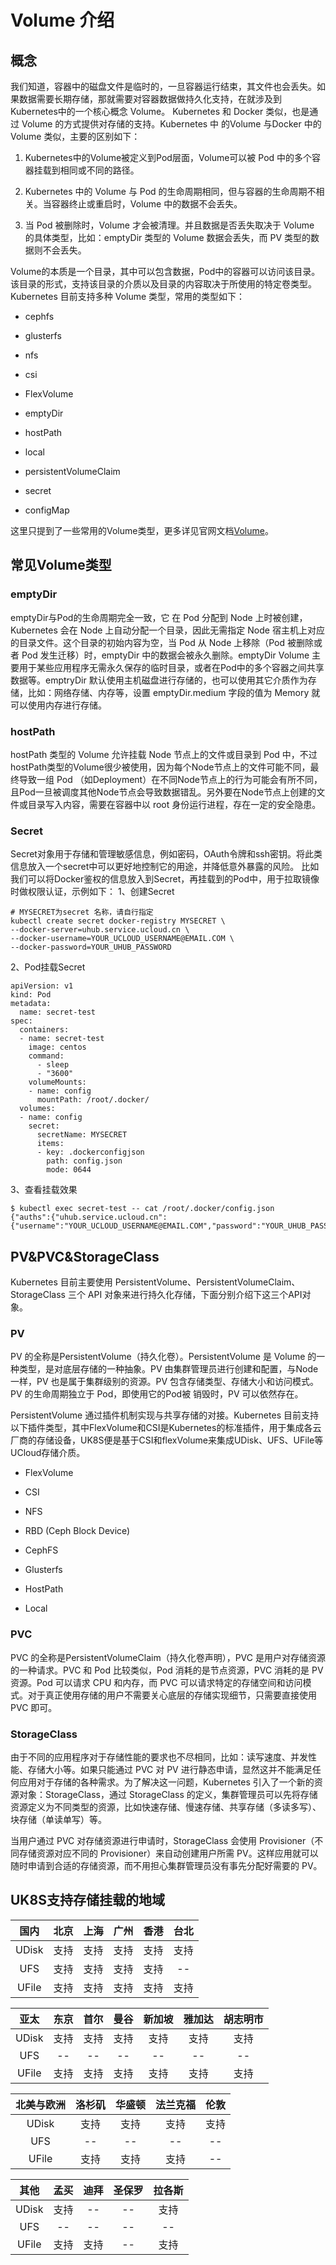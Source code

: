# Volume 介绍

## 概念

我们知道，容器中的磁盘文件是临时的，一旦容器运行结束，其文件也会丢失。如果数据需要长期存储，那就需要对容器数据做持久化支持，在就涉及到Kubernetes中的一个核心概念 Volume。
Kubernetes 和 Docker 类似，也是通过 Volume 的方式提供对存储的支持。Kubernetes 中 的Volume 与Docker 中的 Volume 类似，主要的区别如下：

1. Kubernetes中的Volume被定义到Pod层面，Volume可以被 Pod 中的多个容器挂载到相同或不同的路径。

1. Kubernetes 中的 Volume 与 Pod 的生命周期相同，但与容器的生命周期不相关。当容器终止或重启时，Volume 中的数据不会丢失。

1. 当 Pod 被删除时，Volume 才会被清理。并且数据是否丢失取决于 Volume 的具体类型，比如：emptyDir 类型的 Volume 数据会丢失，而 PV 类型的数据则不会丢失。

Volume的本质是一个目录，其中可以包含数据，Pod中的容器可以访问该目录。该目录的形式，支持该目录的介质以及目录的内容取决于所使用的特定卷类型。 Kubernetes 目前支持多种 Volume
类型，常用的类型如下：

- cephfs

- glusterfs

- nfs

- csi

- FlexVolume

- emptyDir

- hostPath

- local

- persistentVolumeClaim

- secret
- configMap

这里只提到了一些常用的Volume类型，更多详见官网文档[Volume](https://kubernetes.io/docs/concepts/storage/volumes/)。

## 常见Volume类型

### emptyDir

emptyDir与Pod的生命周期完全一致，它 在 Pod 分配到 Node 上时被创建，Kubernetes 会在 Node 上自动分配一个目录，因此无需指定 Node
宿主机上对应的目录文件。这个目录的初始内容为空，当 Pod 从 Node 上移除（Pod 被删除或者 Pod 发生迁移）时，emptyDir 中的数据会被永久删除。emptyDir Volume
主要用于某些应用程序无需永久保存的临时目录，或者在Pod中的多个容器之间共享数据等。emptryDir 默认使用主机磁盘进行存储的，也可以使用其它介质作为存储，比如：网络存储、内存等，设置
emptyDir.medium 字段的值为 Memory 就可以使用内存进行存储。

### hostPath

hostPath 类型的 Volume 允许挂载 Node 节点上的文件或目录到 Pod 中，不过hostPath类型的Volume很少被使用，因为每个Node节点上的文件可能不同，最终导致一组
Pod （如Deployment）在不同Node节点上的行为可能会有所不同，且Pod一旦被调度其他Node节点会导致数据错乱。另外要在Node节点上创建的文件或目录写入内容，需要在容器中以 root
身份运行进程，存在一定的安全隐患。

### Secret

Secret对象用于存储和管理敏感信息，例如密码，OAuth令牌和ssh密钥。将此类信息放入一个secret中可以更好地控制它的用途，并降低意外暴露的风险。
比如我们可以将Docker鉴权的信息放入到Secret，再挂载到的Pod中，用于拉取镜像时做权限认证，示例如下： 1、创建Secret

```
# MYSECRET为secret 名称，请自行指定
kubectl create secret docker-registry MYSECRET \
--docker-server=uhub.service.ucloud.cn \
--docker-username=YOUR_UCLOUD_USERNAME@EMAIL.COM \
--docker-password=YOUR_UHUB_PASSWORD
```

2、Pod挂载Secret

```
apiVersion: v1
kind: Pod
metadata:
  name: secret-test
spec:
  containers:
  - name: secret-test
    image: centos
    command:
      - sleep
      - "3600"
    volumeMounts:
    - name: config
      mountPath: /root/.docker/
  volumes:
  - name: config
    secret:
      secretName: MYSECRET 
      items:
      - key: .dockerconfigjson
        path: config.json
        mode: 0644
```

3、查看挂载效果

```
$ kubectl exec secret-test -- cat /root/.docker/config.json
{"auths":{"uhub.service.ucloud.cn":{"username":"YOUR_UCLOUD_USERNAME@EMAIL.COM","password":"YOUR_UHUB_PASSWORD","auth":"dXNlcm5hbWU6cGFzc3dvcmQ="}}}
```

## PV&PVC&StorageClass

Kubernetes 目前主要使用 PersistentVolume、PersistentVolumeClaim、StorageClass 三个 API
对象来进行持久化存储，下面分别介绍下这三个API对象。

### PV

PV 的全称是PersistentVolume（持久化卷）。PersistentVolume 是 Volume 的一种类型，是对底层存储的一种抽象。PV
由集群管理员进行创建和配置，与Node一样，PV 也是属于集群级别的资源。PV 包含存储类型、存储大小和访问模式。PV 的生命周期独立于 Pod，即使用它的Pod被 销毁时，PV 可以依然存在。

PersistentVolume 通过插件机制实现与共享存储的对接。Kubernetes
目前支持以下插件类型，其中FlexVolume和CSI是Kubernetes的标准插件，用于集成各云厂商的存储设备，UK8S便是基于CSI和flexVolume来集成UDisk、UFS、UFile等UCloud存储介质。

- FlexVolume

- CSI

- NFS

- RBD (Ceph Block Device)

- CephFS

- Glusterfs

- HostPath

- Local

### PVC

PVC 的全称是PersistentVolumeClaim（持久化卷声明），PVC 是用户对存储资源的一种请求。PVC 和 Pod 比较类似，Pod 消耗的是节点资源，PVC 消耗的是 PV
资源。Pod 可以请求 CPU 和内存，而 PVC 可以请求特定的存储空间和访问模式。对于真正使用存储的用户不需要关心底层的存储实现细节，只需要直接使用 PVC 即可。

### StorageClass

由于不同的应用程序对于存储性能的要求也不尽相同，比如：读写速度、并发性能、存储大小等。如果只能通过 PVC 对 PV
进行静态申请，显然这并不能满足任何应用对于存储的各种需求。为了解决这一问题，Kubernetes 引入了一个新的资源对象：StorageClass，通过 StorageClass
的定义，集群管理员可以先将存储资源定义为不同类型的资源，比如快速存储、慢速存储、共享存储（多读多写）、块存储（单读单写）等。

当用户通过 PVC 对存储资源进行申请时，StorageClass 会使用 Provisioner（不同存储资源对应不同的 Provisioner）来自动创建用户所需
PV。这样应用就可以随时申请到合适的存储资源，而不用担心集群管理员没有事先分配好需要的 PV。

## UK8S支持存储挂载的地域

|  国内   | 北京  | 上海  | 广州  | 香港  | 台北  |
| :---: | :-: | :-: | :-: | :-: | :-: |
| UDisk | 支持  | 支持  | 支持  | 支持  | 支持  |
|  UFS  | 支持  | 支持  | 支持  | 支持  | --  |
| UFile | 支持  | 支持  | 支持  | 支持  | 支持  |

|  亚太   | 东京  | 首尔  | 曼谷  | 新加坡 | 雅加达 | 胡志明市 |
| :---: | :-: | :-: | :-: | :-: | :-: | :--: |
| UDisk | 支持  | 支持  | 支持  | 支持  | 支持  |  支持  |
|  UFS  | --  | --  | --  | --  | --  |  --  |
| UFile | 支持  | 支持  | 支持  | 支持  | 支持  |  支持  |

| 北美与欧洲 | 洛杉矶 | 华盛顿 | 法兰克福 | 伦敦  |
| :---: | :-: | :-: | :--: | :-: |
| UDisk | 支持  | 支持  |  支持  | 支持  |
|  UFS  | --  | --  |  --  | --  |
| UFile | 支持  | 支持  |  支持  | --  |

|  其他   | 孟买  | 迪拜  | 圣保罗 | 拉各斯 |
| :---: | :-: | :-: | :-: | :-: |
| UDisk | 支持  | --  | --  | 支持  |
|  UFS  | --  | --  | --  | --  |
| UFile | 支持  | 支持  | --  | 支持  |

